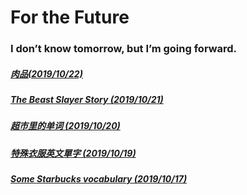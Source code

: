 # For the Future

### I don’t know tomorrow, but I’m going forward.

##### [肉品(2019/10/22)](/20191022.html)

##### [The Beast Slayer Story (2019/10/21)](/20191021.html)

##### [超市里的单词 (2019/10/20)](/20191020.html)

##### [特殊衣服英文單字 (2019/10/19)](/20191019.html)

##### [ Some Starbucks vocabulary (2019/10/17)](/20191017.html)

